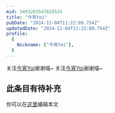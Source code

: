 ```yaml
---
mid: 3493263547828524
title: "今宵Yoi"
pubDate: "2024-11-04T11:22:09.754Z"
updatedDate: "2024-11-04T11:22:09.754Z"
profile:
  {
    Nickname: ["今宵Yoi"],
  }
---
```


关注[今宵Yoi](https://space.bilibili.com/3493263547828524)谢谢喵~ 关注[今宵Yoi](https://space.bilibili.com/3493263547828524)谢谢喵~

## 此条目有待补充
你可以在[这里](https://github.com/Yuhanawa/VTuber.ICU-Content/edit/master/v/今宵Yoi/index.md)编辑本文
